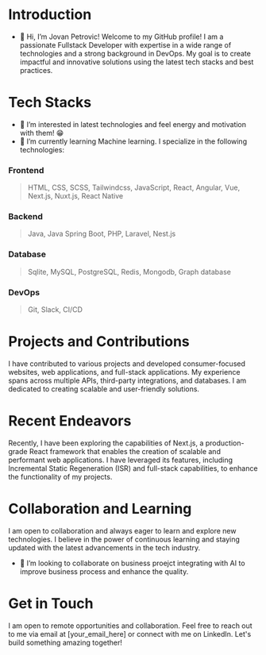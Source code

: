 # Introduction
- 👋 Hi, I’m Jovan Petrovic!
Welcome to my GitHub profile! I am a passionate Fullstack Developer with expertise in a wide range of technologies and a strong background in DevOps. My goal is to create impactful and innovative solutions using the latest tech stacks and best practices.

# Tech Stacks
- 👀 I’m interested in latest technologies and feel energy and motivation with them! 😁
- 🌱 I’m currently learning Machine learning.
I specialize in the following technologies:

### Frontend
> HTML, CSS, SCSS, Tailwindcss, JavaScript, React, Angular, Vue, Next.js, Nuxt.js, React Native

### Backend
> Java, Java Spring Boot, PHP, Laravel, Nest.js

### Database
> Sqlite, MySQL, PostgreSQL, Redis, Mongodb, Graph database

### DevOps
> Git, Slack, CI/CD

# Projects and Contributions
I have contributed to various projects and developed consumer-focused websites, web applications, and full-stack applications. My experience spans across multiple APIs, third-party integrations, and databases. I am dedicated to creating scalable and user-friendly solutions.

# Recent Endeavors
Recently, I have been exploring the capabilities of Next.js, a production-grade React framework that enables the creation of scalable and performant web applications.
I have leveraged its features, including Incremental Static Regeneration (ISR) and full-stack capabilities, to enhance the functionality of my projects.

# Collaboration and Learning
I am open to collaboration and always eager to learn and explore new technologies. I believe in the power of continuous learning and staying updated with the latest advancements in the tech industry.
- 💞️ I’m looking to collaborate on business proejct integrating with AI to improve business process and enhance the quality. 

# Get in Touch
I am open to remote opportunities and collaboration. Feel free to reach out to me via email at [your_email_here] or connect with me on LinkedIn.
Let's build something amazing together!

<!---
jovanpetrovic34/jovanpetrovic34 is a ✨ special ✨ repository because its `README.md` (this file) appears on your GitHub profile.
You can click the Preview link to take a look at your changes.
--->
